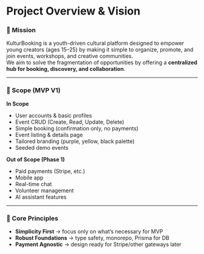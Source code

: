 # Project Overview & Vision

### 🎯 Mission
KulturBooking is a youth-driven cultural platform designed to empower young creators (ages 15–25) by making it simple to organize, promote, and join events, workshops, and creative communities.  
We aim to solve the fragmentation of opportunities by offering a **centralized hub for booking, discovery, and collaboration**.

---

### 📌 Scope (MVP V1)

**In Scope**
- User accounts & basic profiles
- Event CRUD (Create, Read, Update, Delete)
- Simple booking (confirmation only, no payments)
- Event listing & details page
- Tailored branding (purple, yellow, black palette)
- Seeded demo events

**Out of Scope (Phase 1)**
- Paid payments (Stripe, etc.)
- Mobile app
- Real-time chat
- Volunteer management
- AI assistant features

---

### 🧭 Core Principles
- **Simplicity First** → focus only on what’s necessary for MVP  
- **Robust Foundations** → type safety, monorepo, Prisma for DB  
- **Payment Agnostic** → design ready for Stripe/other gateways later  
